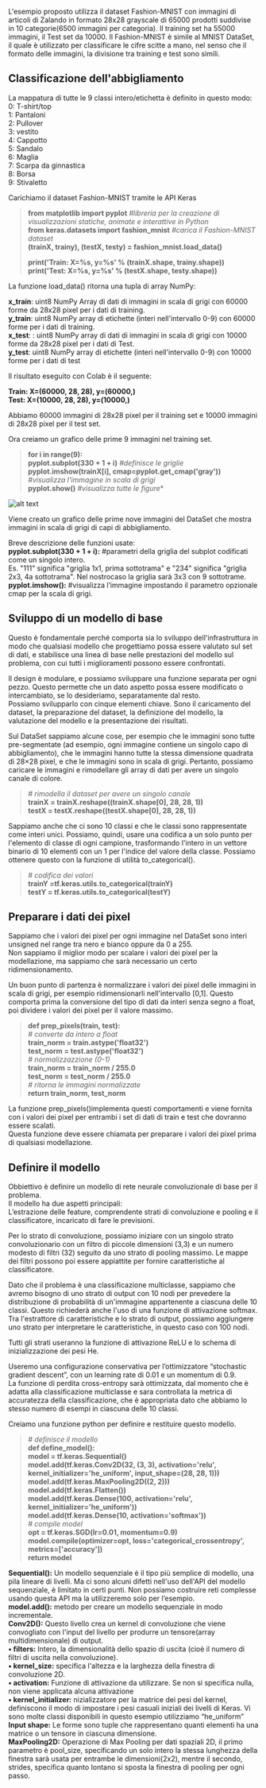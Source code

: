 

L'esempio proposto utilizza il dataset Fashion-MNIST con immagini di articoli di Zalando in formato 28x28 grayscale di 65000 prodotti suddivise in 10 categorie(6500 immagini per categoria).
Il training set ha 55000 immagini, il Test set da 10000.
Il Fashion-MNIST è simile al MNIST DataSet, il quale è utilizzato per classificare le cifre scitte a mano, nel senso che il formato delle immagini, la divisione tra training e test sono simili.


## Classificazione dell'abbigliamento

La mappatura di tutte le 9 classi intero/etichetta è definito in questo modo:  
0: T-shirt/top  
1: Pantaloni  
2: Pullover  
3: vestito  
4: Cappotto  
5: Sandalo  
6: Maglia  
7: Scarpa da ginnastica  
8: Borsa  
9: Stivaletto 

Carichiamo il dataset Fashion-MNIST tramite le API Keras 


> **from matplotlib import pyplot** *#libreria  per la creazione di visualizzazioni statiche, animate e interattive in Python*  
>**from keras.datasets import fashion_mnist** *#carica il Fashion-MNIST dataset*  
>**(trainX, trainy), (testX, testy) = fashion_mnist.load_data()**  
>  
>**print('Train: X=%s, y=%s' % (trainX.shape, trainy.shape))**  
>**print('Test: X=%s, y=%s' % (testX.shape, testy.shape))**  


La funzione load_data() ritorna una tupla di array NumPy:

**x_train**: uint8 NumPy Array di dati di immagini in scala di grigi con 60000 forme da 28x28 pixel per i dati di training.  
**y_train**: uint8 NumPy array di etichette (interi nell'intervallo 0-9) con 60000 forme per i dati di training.  
**x_test**: : uint8 NumPy array di dati di immagini in scala di grigi con 10000 forme da 28x28 pixel per i dati di Test.   
**y_test**: uint8 NumPy array di etichette (interi nell'intervallo 0-9) con 10000 forme per i dati di test  


Il risultato eseguito con Colab è il seguente: 

**Train: X=(60000, 28, 28), y=(60000,)**  
**Test: X=(10000, 28, 28), y=(10000,)**

Abbiamo 60000 immagini di 28x28 pixel per il training set e 10000 immagini di 28x28 pixel per il test set.  

Ora creiamo un grafico delle prime 9 immagini nel training set.  

> **for i in range(9):**  
>   **pyplot.subplot(330 + 1 + i)** *#definisce le griglie*   
>   **pyplot.imshow(trainX[i], cmap=pyplot.get_cmap('gray'))** *#visualizza l’immagine in scala di grigi*   
> **pyplot.show()** *#visualizza tutte le figure**   


![alt text](https://github.com/Dario66/Deep-Learning/blob/main/img1.png)  

Viene creato un grafico delle prime nove immagini del DataSet che mostra immagini in scala di grigi di capi di abbigliamento.

Breve descrizione delle funzioni usate:  
**pyplot.subplot(330 + 1 + i):** #parametri della griglia del subplot codificati come un singolo intero.   
Es. "111" significa "griglia 1x1, prima sottotrama" e "234" significa "griglia 2x3, 4a sottotrama". Nel nostrocaso la griglia sarà 3x3 con 9 sottotrame.  
**pyplot.imshow():** #visualizza l’immagine impostando il parametro opzionale cmap per la scala di grigi.

## Sviluppo di un modello di base  
Questo è fondamentale perché comporta sia lo sviluppo dell'infrastruttura in modo che qualsiasi modello che progettiamo possa essere valutato sul set di dati, e stabilisce una linea di base nelle prestazioni del modello sul problema, con cui tutti i miglioramenti possono essere confrontati.  

Il design è modulare, e possiamo sviluppare una funzione separata per ogni pezzo. Questo permette che un dato aspetto possa essere modificato o intercambiato, se lo desideriamo, separatamente dal resto.  
Possiamo svilupparlo con cinque elementi chiave. Sono il caricamento del dataset, la preparazione del dataset, la definizione del modello, la valutazione del modello e la presentazione dei risultati.  

Sul DataSet sappiamo alcune cose, per esempio che le immagini sono tutte pre-segmentate (ad esempio, ogni immagine contiene un singolo capo di abbigliamento), che le immagini hanno tutte la stessa dimensione quadrata di 28×28 pixel, e che le immagini sono in scala di grigi.  Pertanto, possiamo caricare le immagini e rimodellare gli array di dati per avere un singolo canale di colore.  

>*# rimodella il dataset per avere un singolo canale*  
>**trainX = trainX.reshape((trainX.shape[0], 28, 28, 1))**  
>**testX = testX.reshape((testX.shape[0], 28, 28, 1))**  

Sappiamo anche che ci sono 10 classi e che le classi sono rappresentate come interi unici.
Possiamo, quindi, usare una codifica a un solo punto per l'elemento di classe di ogni campione, trasformando l'intero in un vettore binario di 10 elementi con un 1 per l'indice del valore della classe.   Possiamo ottenere questo con la funzione di utilità to_categorical().   

>*# codifica dei valori*   
>**trainY =tf.keras.utils.to_categorical(trainY)**  
>**testY = tf.keras.utils.to_categorical(testY)**  

## Preparare i dati dei pixel  

Sappiamo che i valori dei pixel per ogni immagine nel DataSet sono interi unsigned nel range tra nero e bianco oppure da 0 a 255.  
Non sappiamo il miglior modo per scalare i valori dei pixel per la modellazione, ma sappiamo che sarà necessario un certo ridimensionamento.  

Un buon punto di partenza è normalizzare i valori dei pixel delle immagini in scala di grigi, per esempio ridimensionarli nell'intervallo [0,1].   Questo comporta prima la conversione del tipo di dati da interi senza segno a float, poi dividere i valori dei pixel per il valore massimo.  

>**def prep_pixels(train, test):**  
>*# converte da intero a float*  
> **train_norm = train.astype('float32')**    
> **test_norm = test.astype('float32')**    
> *# normalizzazzione (0-1)*  
> **train_norm = train_norm / 255.0**  
> **test_norm = test_norm / 255.0**  
>  *# ritorna le immagini normalizzate*  
> **return train_norm, test_norm**  

La funzione prep_pixels()implementa questi comportamenti e viene fornita con i valori dei pixel per entrambi i set di dati di train e test che dovranno essere scalati.  
Questa funzione deve essere chiamata per preparare i valori dei pixel prima di qualsiasi modellazione.  

## Definire il modello  
Obbiettivo è definire un modello di rete neurale convoluzionale di base per il problema.  
Il modello ha due aspetti principali:  
L’estrazione delle feature, comprendente strati di convoluzione e pooling e il classificatore, incaricato di fare le previsioni.  

Per lo strato di convoluzione, possiamo iniziare con un singolo strato convoluzionario con un filtro di piccole dimensioni (3,3) e un numero modesto di filtri (32) seguito da uno strato di pooling massimo.  Le mappe dei filtri possono poi essere appiattite per fornire caratteristiche al classificatore.  

Dato che il problema è una classificazione multiclasse, sappiamo che avremo bisogno di uno strato di output con 10 nodi per prevedere la distribuzione di probabilità di un'immagine appartenente a ciascuna delle 10 classi. Questo richiederà anche l'uso di una funzione di attivazione softmax. Tra l'estrattore di caratteristiche e lo strato di output, possiamo aggiungere uno strato per interpretare le caratteristiche, in questo caso con 100 nodi.

Tutti gli strati useranno la funzione di attivazione ReLU e lo schema di inizializzazione dei pesi He.

Useremo una configurazione conservativa per l’ottimizzatore “stochastic gradient descent”, con un learning rate di 0.01 e un momentum di 0.9.  
La funzione di perdita cross-entropy sarà ottimizzata, dal momento che è adatta alla classificazione multiclasse e sara controllata la metrica di accuratezza della classificazione, che è appropriata dato che abbiamo lo stesso numero di esempi in ciascuna delle 10 classi.  

Creiamo una funzione python per definire e restituire questo modello.  

>  *# definisce il modello*  
>**def define_model():**  
>  **model = tf.keras.Sequential()**  
>  **model.add(tf.keras.Conv2D(32, (3, 3), activation='relu', kernel_initializer='he_uniform', input_shape=(28, 28, 1)))**  
>  **model.add(tf.keras.MaxPooling2D((2, 2)))**  
>  **model.add(tf.keras.Flatten())**  
>  **model.add(tf.keras.Dense(100, activation='relu', kernel_initializer='he_uniform'))**  
>  **model.add(tf.keras.Dense(10, activation='softmax'))**  
>  *# compile model*  
>  **opt = tf.keras.SGD(lr=0.01, momentum=0.9)**  
>  **model.compile(optimizer=opt, loss='categorical_crossentropy', metrics=['accuracy'])**  
>  **return model**  

**Sequential():** Un modello sequenziale è il tipo più semplice di modello, una pila lineare di livelli. Ma ci sono alcuni difetti nell'uso dell'API del modello sequenziale, è limitato in certi punti. Non possiamo costruire reti complesse usando questa API ma la utilizzeremo solo per l’esempio.  
**model.add():** metodo per creare un modello sequenziale in modo incrementale.   
**Conv2D():** Questo livello crea un kernel di convoluzione che viene convogliato con l'input del livello per produrre un tensore(array multidimensionale) di output.  
**•	filters:** Intero, la dimensionalità dello spazio di uscita (cioè il numero di filtri di uscita nella convoluzione).  
**•	kernel_size:** specifica l'altezza e la larghezza della finestra di convoluzione 2D.  
**•	activation:** Funzione di attivazione da utilizzare. Se non si specifica nulla, non viene applicata alcuna attivazione  
**•	kernel_initializer:** nizializzatore per la matrice dei pesi del kernel, definiscono il modo di impostare i pesi casuali iniziali dei livelli di Keras. Vi sono molte classi disponibili in questo esempio utilizziamo “he_uniform”  
**Input shape:** Le forme sono tuple che rappresentano quanti elementi ha una matrice o un tensore in ciascuna dimensione.  
**MaxPooling2D:** Operazione di Max Pooling per dati spaziali 2D, il primo parametro è pool_size, specificando un solo intero la stessa lunghezza della finestra     sarà usata per entrambe le dimensioni(2x2), mentre il secondo, strides, specifica quanto lontano si sposta la finestra di pooling per ogni passo.  



